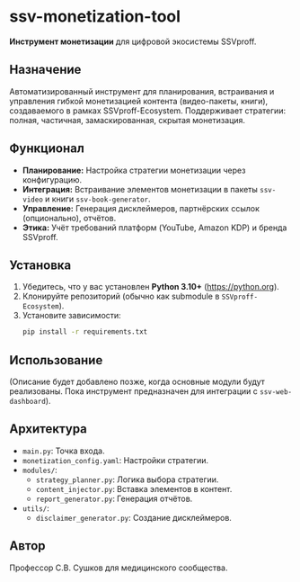 
# ssv-monetization-tool

**Инструмент монетизации** для цифровой экосистемы SSVproff.

## Назначение

Автоматизированный инструмент для планирования, встраивания и управления гибкой монетизацией контента (видео-пакеты, книги), создаваемого в рамках SSVproff-Ecosystem. Поддерживает стратегии: полная, частичная, замаскированная, скрытая монетизация.

## Функционал

- **Планирование:** Настройка стратегии монетизации через конфигурацию.
- **Интеграция:** Встраивание элементов монетизации в пакеты `ssv-video` и книги `ssv-book-generator`.
- **Управление:** Генерация дисклеймеров, партнёрских ссылок (опционально), отчётов.
- **Этика:** Учёт требований платформ (YouTube, Amazon KDP) и бренда SSVproff.

## Установка

1.  Убедитесь, что у вас установлен **Python 3.10+** (https://python.org).
2.  Клонируйте репозиторий (обычно как submodule в `SSVproff-Ecosystem`).
3.  Установите зависимости:
    ```bash
    pip install -r requirements.txt
    ```

## Использование

(Описание будет добавлено позже, когда основные модули будут реализованы. Пока инструмент предназначен для интеграции с `ssv-web-dashboard`).

## Архитектура

- `main.py`: Точка входа.
- `monetization_config.yaml`: Настройки стратегии.
- `modules/`:
    - `strategy_planner.py`: Логика выбора стратегии.
    - `content_injector.py`: Вставка элементов в контент.
    - `report_generator.py`: Генерация отчётов.
- `utils/`:
    - `disclaimer_generator.py`: Создание дисклеймеров.

## Автор

Профессор С.В. Сушков для медицинского сообщества.
